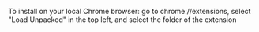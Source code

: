 To install on your local Chrome browser: go to chrome://extensions, select "Load Unpacked" in the top left, and select the folder of the extension